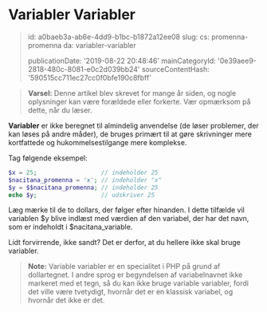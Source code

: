 Variabler Variabler
===================

> id: a0baeb3a-ab6e-4dd9-b1bc-b1872a12ee08
> slug:
> 	cs: promenna-promenna
> 	da: variabler-variabler
> 
> publicationDate: '2019-08-22 20:48:46'
> mainCategoryId: '0e39aee9-2818-480c-8081-e0c2d039bb24'
> sourceContentHash: '590515cc711ec27cc0f0bfe190c8fbff'

> **Varsel:** Denne artikel blev skrevet for mange år siden, og nogle oplysninger kan være forældede eller forkerte. Vær opmærksom på dette, når du læser.

**Variabler** er ikke beregnet til almindelig anvendelse (de løser problemer, der kan løses på andre måder), de bruges primært til at gøre skrivninger mere kortfattede og hukommelsestilgange mere komplekse.

Tag følgende eksempel:

```php
$x = 25;                  // indeholder 25
$nacitana_promenna = 'x'; // indeholder "x"
$y = $$nacitana_promenna; // indeholder 25
echo $y;                  // udskriver 25
```

Læg mærke til de to dollars, der følger efter hinanden. I dette tilfælde vil variablen $y blive indlæst med værdien af den variabel, der har det navn, som er indeholdt i $nacitana_variable.

Lidt forvirrende, ikke sandt? Det er derfor, at du hellere ikke skal bruge variabler.
> **Note:** Variable variabler er en specialitet i PHP på grund af dollartegnet. I andre sprog er begyndelsen af variabelnavnet ikke markeret med et tegn, så du kan ikke bruge variable variabler, fordi det ville være tvetydigt, hvornår det er en klassisk variabel, og hvornår det ikke er det.
